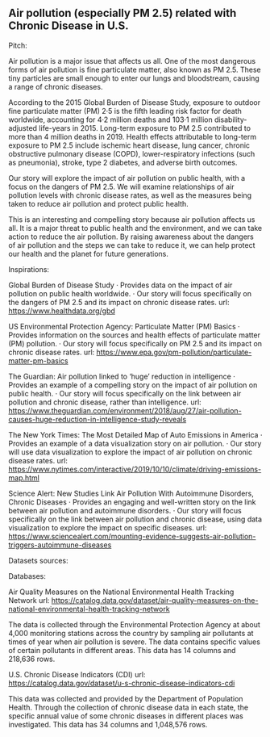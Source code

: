 
## Air pollution (especially PM 2.5) related with Chronic Disease in U.S.

Pitch: 


Air pollution is a major issue that affects us all. One of the most dangerous forms of air pollution is fine particulate matter, also known as PM 2.5. These tiny particles are small enough to enter our lungs and bloodstream, causing a range of chronic diseases.

According to the 2015 Global Burden of Disease Study, exposure to outdoor fine particulate matter (PM) 2·5 is the fifth leading risk factor for death worldwide, accounting for 4·2 million deaths and 103·1 million disability-adjusted life-years in 2015. Long-term exposure to PM 2.5 contributed to more than 4 million deaths in 2019. Health effects attributable to long-term exposure to PM 2.5 include ischemic heart disease, lung cancer, chronic obstructive pulmonary disease (COPD), lower-respiratory infections (such as pneumonia), stroke, type 2 diabetes, and adverse birth outcomes.

Our story will explore the impact of air pollution on public health, with a focus on the dangers of PM 2.5. We will examine relationships of air pollution levels with chronic disease rates, as well as the measures being taken to reduce air pollution and protect public health.

This is an interesting and compelling story because air pollution affects us all. It is a major threat to public health and the environment, and we can take action to reduce the air pollution. By raising awareness about the dangers of air pollution and the steps we can take to reduce it, we can help protect our health and the planet for future generations.



Inspirations:

Global Burden of Disease Study · Provides data on the impact of air pollution on public health worldwide. · Our story will focus specifically on the dangers of PM 2.5 and its impact on chronic disease rates. url: https://www.healthdata.org/gbd

US Environmental Protection Agency: Particulate Matter (PM) Basics · Provides information on the sources and health effects of particulate matter (PM) pollution. · Our story will focus specifically on PM 2.5 and its impact on chronic disease rates. url: https://www.epa.gov/pm-pollution/particulate-matter-pm-basics

The Guardian: Air pollution linked to ‘huge’ reduction in intelligence · Provides an example of a compelling story on the impact of air pollution on public health. · Our story will focus specifically on the link between air pollution and chronic disease, rather than intelligence. url: https://www.theguardian.com/environment/2018/aug/27/air-pollution-causes-huge-reduction-in-intelligence-study-reveals

The New York Times: The Most Detailed Map of Auto Emissions in America · Provides an example of a data visualization story on air pollution. · Our story will use data visualization to explore the impact of air pollution on chronic disease rates. url: https://www.nytimes.com/interactive/2019/10/10/climate/driving-emissions-map.html

Science Alert: New Studies Link Air Pollution With Autoimmune Disorders, Chronic Diseases · Provides an engaging and well-written story on the link between air pollution and autoimmune disorders. · Our story will focus specifically on the link between air pollution and chronic disease, using data visualization to explore the impact on specific diseases. url: https://www.sciencealert.com/mounting-evidence-suggests-air-pollution-triggers-autoimmune-diseases



Datasets sources:





Databases: 

Air Quality Measures on the National Environmental Health Tracking Network 
url: https://catalog.data.gov/dataset/air-quality-measures-on-the-national-environmental-health-tracking-network 

The data is collected through the Environmental Protection Agency at about 4,000 monitoring stations across the country by sampling air pollutants at times of year when air pollution is severe. The data contains specific values of certain pollutants in different areas. This data has 14 columns and 218,636 rows.


U.S. Chronic Disease Indicators (CDI)
url: https://catalog.data.gov/dataset/u-s-chronic-disease-indicators-cdi

This data was collected and provided by the Department of Population Health. Through the collection of chronic disease data in each state, the specific annual value of some chronic diseases in different places was investigated. This data has 34 columns and 1,048,576 rows.


